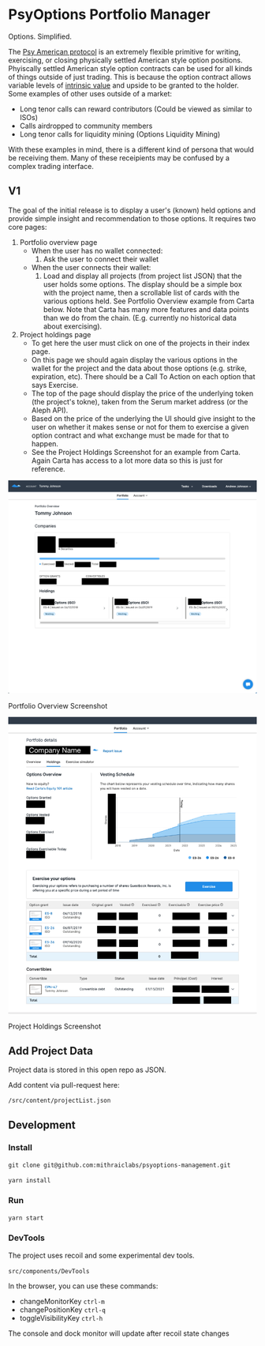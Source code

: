 # PsyOptions Portfolio Manager

Options. Simplified. 

The [Psy American protocol](https://docs.psyoptions.io/american-v1/how-it-works) is an 
extremely flexible primitive for writing, exercising, or closing physically settled 
American style option positions. Phyiscally settled American style option contracts can 
be used for all kinds of things outside of just trading. This is because the option contract
allows variable levels of 
[intrinsic value](https://www.investopedia.com/terms/i/intrinsicvalue.asp) and upside 
to be granted to the holder. Some examples of other uses outside of a market:
* Long tenor calls can reward contributors (Could be viewed as similar to ISOs)
* Calls airdropped to community members
* Long tenor calls for liquidity mining (Options Liquidity Mining)

With these examples in mind, there is a different kind of persona that would be 
receiving them. Many of these receipients may be confused by a complex trading 
interface. 

## V1
The goal of the initial release is to display a user's (known) held options and
provide simple insight and recommendation to those options. It requires two core 
pages:
1. Portfolio overview page
    * When the user has no wallet connected:
        1. Ask the user to connect their wallet
    * When the user connects their wallet:
        1. Load and display all projects (from project list JSON) that the user holds 
        some options. The display should be a simple box with the project name, then 
        a scrollable list of cards with the various options held. See Portfolio Overview 
        example from Carta below. Note that Carta has many more features and data points
        than we do from the chain. (E.g. currently no historical data about exercising). 
2. Project holdings page
    * To get here the user must click on one of the projects in their index page.
    * On this page we should again display the various options in the wallet for the 
    project and the data about those options (e.g. strike, expiration, etc). There should be a Call To Action on each option that says Exercise.
    * The top of the page should display the price of the underlying token (the 
    project's tokne), taken from the Serum market address (or the Aleph API).
    * Based on the price of the underlying the UI should give insight to the user
    on whether it makes sense or not for them to exercise a given option contract
    and what exchange must be made for that to happen.
    * See the Project Holdings Screenshot for an example from Carta. Again Carta has
    access to a lot more data so this is just for reference.

<img src="docs/images/portfolio_overview.png" width="512"/>

Portfolio Overview Screenshot

<img src="docs/images/company_holdings.png" width="512"/>

Project Holdings Screenshot

## Add Project Data

Project data is stored in this open repo as JSON.

Add content via pull-request here:

```
/src/content/projectList.json
```

## Development

### Install


`
git clone git@github.com:mithraiclabs/psyoptions-management.git
`

`
yarn install
`

### Run

`
yarn start
`

### DevTools

The project uses recoil and some experimental dev tools.

`src/components/DevTools`

In the browser, you can use these commands:

- changeMonitorKey `ctrl-m`
- changePositionKey `ctrl-q`
- toggleVisibilityKey `ctrl-h`

The console and dock monitor will update after recoil state changes
